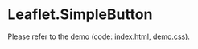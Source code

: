 Leaflet.SimpleButton
=

Please refer to the [demo](https://mfhsieh.github.io/leaflet-simple-button/) (code: [index.html](index.html), [demo.css](examples/demo.css)).
